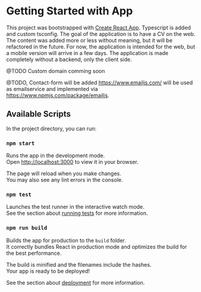 # Getting Started with App

This project was bootstrapped with [Create React App](https://github.com/facebook/create-react-app).
Typescript is added and custom tsconfig.
The goal of the application is to have a CV on the web.
The content was added more or less without meaning, but it will be refactored in the future.
For now, the application is intended for the web, but a mobile version will arrive in a few days.
The application is made completely without a backend, only the client side.

@TODO Custom domain comming soon

@TODO, Contact-form will be added
https://www.emailjs.com/ will be used as emailservice and implemented via https://www.npmjs.com/package/emailjs.

## Available Scripts

In the project directory, you can run:

### `npm start`

Runs the app in the development mode.\
Open [http://localhost:3000](http://localhost:3000) to view it in your browser.

The page will reload when you make changes.\
You may also see any lint errors in the console.

### `npm test`

Launches the test runner in the interactive watch mode.\
See the section about [running tests](https://facebook.github.io/create-react-app/docs/running-tests) for more information.

### `npm run build`

Builds the app for production to the `build` folder.\
It correctly bundles React in production mode and optimizes the build for the best performance.

The build is minified and the filenames include the hashes.\
Your app is ready to be deployed!

See the section about [deployment](https://facebook.github.io/create-react-app/docs/deployment) for more information.
